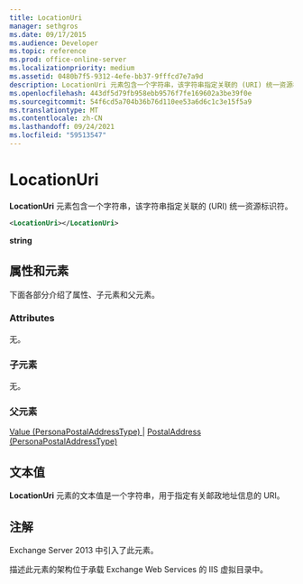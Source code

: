 ```yaml
---
title: LocationUri
manager: sethgros
ms.date: 09/17/2015
ms.audience: Developer
ms.topic: reference
ms.prod: office-online-server
ms.localizationpriority: medium
ms.assetid: 0480b7f5-9312-4efe-bb37-9fffcd7e7a9d
description: LocationUri 元素包含一个字符串，该字符串指定关联的 (URI) 统一资源标识符。
ms.openlocfilehash: 443df5d79fb958ebb9576f7fe169602a3be39f0e
ms.sourcegitcommit: 54f6cd5a704b36b76d110ee53a6d6c1c3e15f5a9
ms.translationtype: MT
ms.contentlocale: zh-CN
ms.lasthandoff: 09/24/2021
ms.locfileid: "59513547"
---
```

# <a name="locationuri"></a>LocationUri

**LocationUri** 元素包含一个字符串，该字符串指定关联的 (URI) 统一资源标识符。 
  
```XML
<LocationUri></LocationUri>
```

 **string**
## <a name="attributes-and-elements"></a>属性和元素

下面各部分介绍了属性、子元素和父元素。
  
### <a name="attributes"></a>Attributes

无。
  
### <a name="child-elements"></a>子元素

无。
  
### <a name="parent-elements"></a>父元素

[Value (PersonaPostalAddressType) ](value-personapostaladdresstype.md)  | [PostalAddress (PersonaPostalAddressType) ](postaladdress-personapostaladdresstype.md)
  
## <a name="text-value"></a>文本值

**LocationUri** 元素的文本值是一个字符串，用于指定有关邮政地址信息的 URI。 
  
## <a name="remarks"></a>注解

Exchange Server 2013 中引入了此元素。
  
描述此元素的架构位于承载 Exchange Web Services 的 IIS 虚拟目录中。
  

